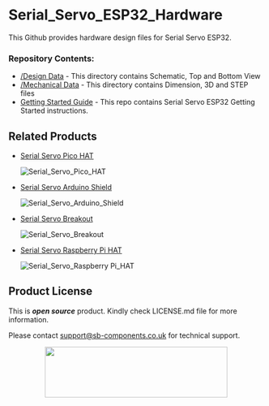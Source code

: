 # Serial_Servo_ESP32_Hardware
<!--
<img src= "" />
-->
This Github provides hardware design files for Serial Servo ESP32.

### Repository Contents:
  - [/Design Data](https://github.com/sbcshop/Serial_Servo_ESP32_Hardware/tree/main/Design%20Data) - This directory contains Schematic, Top and Bottom View
  - [/Mechanical Data](https://github.com/sbcshop/Serial_Servo_ESP32_Hardware/tree/main/Mechanical%20Data) - This directory contains Dimension, 3D and STEP files
  - [Getting Started Guide](https://github.com/sbcshop/Serial_Servo_ESP32_Software) - This repo contains Serial Servo ESP32 Getting Started instructions.


## Related Products  

  * [Serial Servo Pico HAT](https://shop.sb-components.co.uk/products/serial-servo-hat-for-pico?_pos=5&_sid=8d954c383&_ss=r)

    ![Serial_Servo_Pico_HAT](https://shop.sb-components.co.uk/cdn/shop/files/SerialServoPicoHAT.jpg?v=1698412993&width=150)
    
  * [Serial Servo Arduino Shield](https://shop.sb-components.co.uk/products/serial-servo-arduino-shield?_pos=4&_sid=8d954c383&_ss=r)

    ![Serial_Servo_Arduino_Shield](https://shop.sb-components.co.uk/cdn/shop/files/servomotoron.jpg?v=1698413149&width=150)

  * [Serial Servo Breakout](https://shop.sb-components.co.uk/products/serial-servo-breakout?_pos=2&_sid=25db0351c&_ss=r)

    ![Serial_Servo_Breakout](https://shop.sb-components.co.uk/cdn/shop/files/Breakout.jpg?v=1698413419&width=150)
    
  * [Serial Servo Raspberry Pi HAT](https://shop.sb-components.co.uk/products/serial-servo-hat-for-raspberry-pi?_pos=7&_sid=8d954c383&_ss=r)

    ![Serial_Servo_Raspberry Pi_HAT](https://shop.sb-components.co.uk/cdn/shop/files/SerialServoRaspberryPiHAT.jpg?v=1698412485&width=150)





## Product License

This is ***open source*** product. Kindly check LICENSE.md file for more information.

Please contact support@sb-components.co.uk for technical support.
<p align="center">
  <img width="360" height="100" src="https://cdn.shopify.com/s/files/1/1217/2104/files/Logo_sb_component_3.png?v=1666086771&width=300">
</p>
